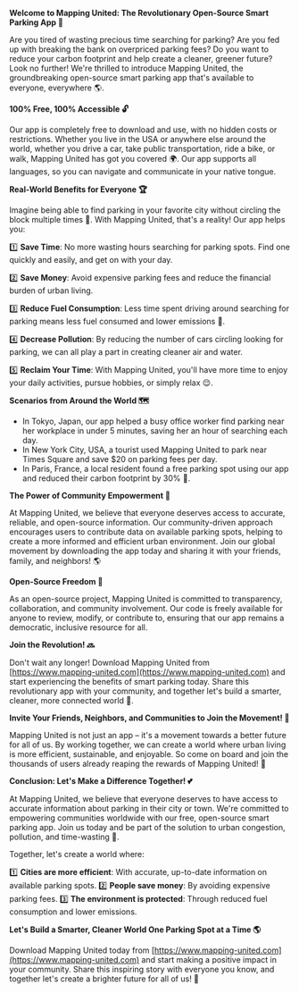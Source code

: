**Welcome to Mapping United: The Revolutionary Open-Source Smart Parking App 🚀**

Are you tired of wasting precious time searching for parking? Are you fed up with breaking the bank on overpriced parking fees? Do you want to reduce your carbon footprint and help create a cleaner, greener future? Look no further! We're thrilled to introduce Mapping United, the groundbreaking open-source smart parking app that's available to everyone, everywhere 🌎.

**100% Free, 100% Accessible 🔓**

Our app is completely free to download and use, with no hidden costs or restrictions. Whether you live in the USA or anywhere else around the world, whether you drive a car, take public transportation, ride a bike, or walk, Mapping United has got you covered 🌍. Our app supports all languages, so you can navigate and communicate in your native tongue.

**Real-World Benefits for Everyone 🏆**

Imagine being able to find parking in your favorite city without circling the block multiple times 🔄. With Mapping United, that's a reality! Our app helps you:

1️⃣ **Save Time**: No more wasting hours searching for parking spots. Find one quickly and easily, and get on with your day.

2️⃣ **Save Money**: Avoid expensive parking fees and reduce the financial burden of urban living.

3️⃣ **Reduce Fuel Consumption**: Less time spent driving around searching for parking means less fuel consumed and lower emissions 🌟.

4️⃣ **Decrease Pollution**: By reducing the number of cars circling looking for parking, we can all play a part in creating cleaner air and water.

5️⃣ **Reclaim Your Time**: With Mapping United, you'll have more time to enjoy your daily activities, pursue hobbies, or simply relax 😌.

**Scenarios from Around the World 🗺️**

* In Tokyo, Japan, our app helped a busy office worker find parking near her workplace in under 5 minutes, saving her an hour of searching each day.
* In New York City, USA, a tourist used Mapping United to park near Times Square and save $20 on parking fees per day.
* In Paris, France, a local resident found a free parking spot using our app and reduced their carbon footprint by 30% 🌸.

**The Power of Community Empowerment 💪**

At Mapping United, we believe that everyone deserves access to accurate, reliable, and open-source information. Our community-driven approach encourages users to contribute data on available parking spots, helping to create a more informed and efficient urban environment. Join our global movement by downloading the app today and sharing it with your friends, family, and neighbors! 🌎

**Open-Source Freedom 🚀**

As an open-source project, Mapping United is committed to transparency, collaboration, and community involvement. Our code is freely available for anyone to review, modify, or contribute to, ensuring that our app remains a democratic, inclusive resource for all.

**Join the Revolution! 🔜**

Don't wait any longer! Download Mapping United from [https://www.mapping-united.com](https://www.mapping-united.com) and start experiencing the benefits of smart parking today. Share this revolutionary app with your community, and together let's build a smarter, cleaner, more connected world 🌟.

**Invite Your Friends, Neighbors, and Communities to Join the Movement! 📢**

Mapping United is not just an app – it's a movement towards a better future for all of us. By working together, we can create a world where urban living is more efficient, sustainable, and enjoyable. So come on board and join the thousands of users already reaping the rewards of Mapping United! 🚀

**Conclusion: Let's Make a Difference Together! 💕**

At Mapping United, we believe that everyone deserves to have access to accurate information about parking in their city or town. We're committed to empowering communities worldwide with our free, open-source smart parking app. Join us today and be part of the solution to urban congestion, pollution, and time-wasting 🌟.

Together, let's create a world where:

1️⃣ **Cities are more efficient**: With accurate, up-to-date information on available parking spots.
2️⃣ **People save money**: By avoiding expensive parking fees.
3️⃣ **The environment is protected**: Through reduced fuel consumption and lower emissions.

**Let's Build a Smarter, Cleaner World One Parking Spot at a Time 🌎**

Download Mapping United today from [https://www.mapping-united.com](https://www.mapping-united.com) and start making a positive impact in your community. Share this inspiring story with everyone you know, and together let's create a brighter future for all of us! 💫